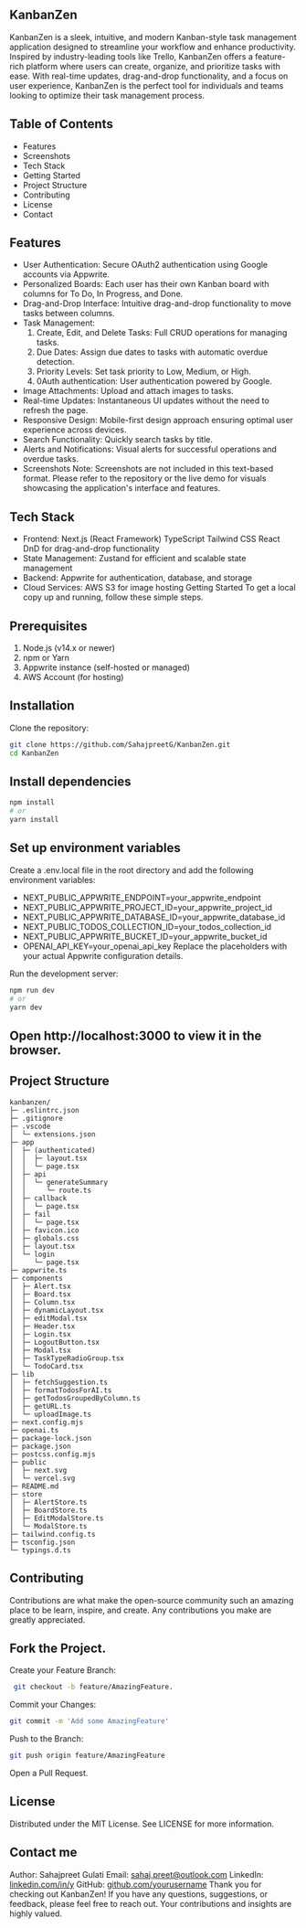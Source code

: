 ## KanbanZen
KanbanZen is a sleek, intuitive, and modern Kanban-style task management application designed to streamline your workflow and enhance productivity. Inspired by industry-leading tools like Trello, KanbanZen offers a feature-rich platform where users can create, organize, and prioritize tasks with ease. With real-time updates, drag-and-drop functionality, and a focus on user experience, KanbanZen is the perfect tool for individuals and teams looking to optimize their task management process.

## Table of Contents
- Features
- Screenshots
- Tech Stack
- Getting Started
- Project Structure
- Contributing
- License
- Contact


## Features
- User Authentication: Secure OAuth2 authentication using Google accounts via Appwrite.
- Personalized Boards: Each user has their own Kanban board with columns for To Do, In Progress, and Done.
- Drag-and-Drop Interface: Intuitive drag-and-drop functionality to move tasks between columns.
- Task Management:
    1. Create, Edit, and Delete Tasks: Full CRUD operations for managing tasks.
    2. Due Dates: Assign due dates to tasks with automatic overdue detection.
    3. Priority Levels: Set task priority to Low, Medium, or High.
    4. 0Auth authentication: User authentication powered by Google.
- Image Attachments: Upload and attach images to tasks.
- Real-time Updates: Instantaneous UI updates without the need to refresh the page.
- Responsive Design: Mobile-first design approach ensuring optimal user experience across devices.
- Search Functionality: Quickly search tasks by title.
- Alerts and Notifications: Visual alerts for successful operations and overdue tasks.
- Screenshots
Note: Screenshots are not included in this text-based format. Please refer to the repository or the live demo for visuals showcasing the application's interface and features.

## Tech Stack
- Frontend:
    Next.js (React Framework)
    TypeScript
    Tailwind CSS
    React DnD for drag-and-drop functionality
- State Management:
    Zustand for efficient and scalable state management
- Backend:
    Appwrite for authentication, database, and storage
- Cloud Services:
    AWS S3 for image hosting
    Getting Started
    To get a local copy up and running, follow these simple steps.

## Prerequisites
1. Node.js (v14.x or newer)
2. npm or Yarn
3. Appwrite instance (self-hosted or managed)
4. AWS Account (for hosting)

## Installation
Clone the repository:

```bash
git clone https://github.com/SahajpreetG/KanbanZen.git
cd KanbanZen
```
## Install dependencies

```bash
npm install
# or
yarn install
```
## Set up environment variables

Create a .env.local file in the root directory and add the following environment variables:

- NEXT_PUBLIC_APPWRITE_ENDPOINT=your_appwrite_endpoint
- NEXT_PUBLIC_APPWRITE_PROJECT_ID=your_appwrite_project_id
- NEXT_PUBLIC_APPWRITE_DATABASE_ID=your_appwrite_database_id
- NEXT_PUBLIC_TODOS_COLLECTION_ID=your_todos_collection_id
- NEXT_PUBLIC_APPWRITE_BUCKET_ID=your_appwrite_bucket_id
- OPENAI_API_KEY=your_openai_api_key
Replace the placeholders with your actual Appwrite configuration details.

Run the development server:

```bash
npm run dev
# or
yarn dev
```
## Open http://localhost:3000 to view it in the browser.

## Project Structure

```
kanbanzen/
├─ .eslintrc.json
├─ .gitignore
├─ .vscode
│  └─ extensions.json
├─ app
│  ├─ (authenticated)
│  │  ├─ layout.tsx
│  │  └─ page.tsx
│  ├─ api
│  │  └─ generateSummary
│  │     └─ route.ts
│  ├─ callback
│  │  └─ page.tsx
│  ├─ fail
│  │  └─ page.tsx
│  ├─ favicon.ico
│  ├─ globals.css
│  ├─ layout.tsx
│  └─ login
│     └─ page.tsx
├─ appwrite.ts
├─ components          
│  ├─ Alert.tsx
│  ├─ Board.tsx
│  ├─ Column.tsx
│  ├─ dynamicLayout.tsx
│  ├─ editModal.tsx
│  ├─ Header.tsx
│  ├─ Login.tsx
│  ├─ LogoutButton.tsx
│  ├─ Modal.tsx
│  ├─ TaskTypeRadioGroup.tsx
│  └─ TodoCard.tsx
├─ lib                
│  ├─ fetchSuggestion.ts
│  ├─ formatTodosForAI.ts
│  ├─ getTodosGroupedByColumn.ts
│  ├─ getURL.ts
│  └─ uploadImage.ts
├─ next.config.mjs
├─ openai.ts
├─ package-lock.json
├─ package.json
├─ postcss.config.mjs
├─ public
│  ├─ next.svg
│  └─ vercel.svg
├─ README.md
├─ store
│  ├─ AlertStore.ts
│  ├─ BoardStore.ts
│  ├─ EditModalStore.ts
│  └─ ModalStore.ts
├─ tailwind.config.ts
├─ tsconfig.json
└─ typings.d.ts

```
## Contributing
Contributions are what make the open-source community such an amazing place to be learn, inspire, and create. Any contributions you make are greatly appreciated.

## Fork the Project.
Create your Feature Branch: 
```bash
 git checkout -b feature/AmazingFeature.
```
Commit your Changes: 
```bash
git commit -m 'Add some AmazingFeature'
```
Push to the Branch: 
```bash 
git push origin feature/AmazingFeature
```
Open a Pull Request.

## License
Distributed under the MIT License. See LICENSE for more information.

## Contact me
Author: Sahajpreet Gulati
Email: sahaj.preet@outlook.com
LinkedIn: [linkedin.com/in/y](https://www.linkedin.com/in/sahajpreet-gulati/)
GitHub: [github.com/yourusername](https://github.com/SahajpreetG)
Thank you for checking out KanbanZen! If you have any questions, suggestions, or feedback, please feel free to reach out. Your contributions and insights are highly valued.






